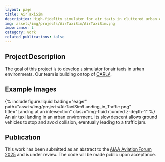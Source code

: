 ```yaml
---
layout: page
title: AirTaxiSim
description: High-fidelity simulator for air taxis in cluttered urban environments.
img: assets/img/projects/AirTaxiSim/AirTaxiSim.png
importance: 1
category: work
related_publications: false
---
```


## Project Description

The goal of this project is to develop a simulator for air taxis in urban environments. Our team is building on top of [CARLA](https://carla.org/).

## Example Images

<div class="row">
    <div class="col-sm mt-3 mt-md-0">
        {% include figure.liquid loading="eager" path="assets/img/projects/AirTaxiSim/Landing_in_Traffic.png" title="Landing at an intersection" class="img-fluid rounded z-depth-1" %}
    </div>
</div>
<div class="caption">
    An air taxi landing in an urban environment. Its slow descent allows ground vehicles to stop and avoid collision, eventually leading to a traffic jam.
</div>

## Publication

This work has been submitted as an abstract to the [AIAA Aviation Forum 2025](https://www.aiaa.org/aviation) and is under review. The code will be made public upon acceptance.